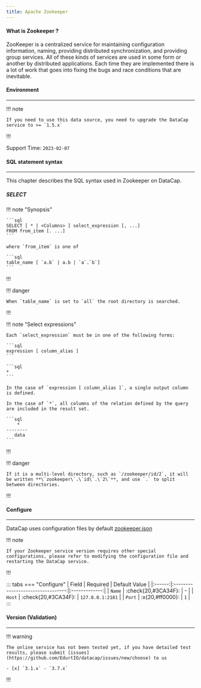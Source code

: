 ```yaml
---
title: Apache Zookeeper
---
```


#### What is Zookeeper ?

ZooKeeper is a centralized service for maintaining configuration information, naming, providing distributed synchronization, and providing group services. All of these kinds of services are used in some form or another by distributed applications. Each time they are implemented there is a lot of work that goes into fixing the bugs and race conditions that are inevitable. 

#### Environment

---

!!! note

    If you need to use this data source, you need to upgrade the DataCap service to >= `1.5.x`

!!!

Support Time: `2023-02-07`

#### SQL statement syntax

---

This chapter describes the SQL syntax used in Zookeeper on DataCap.

##### SELECT

!!! note "Synopsis"

    ```sql
    SELECT [ * | <Columns> ] select_expression [, ...]
    FROM from_item [. ...]
    ```
    
    where `from_item` is one of
    
    ```sql
    table_name [ `a.b` | a.b | `a`.`b`]
    ```

!!!

!!! danger

    When `table_name` is set to `all` the root directory is searched.

!!!

!!! note "Select expressions"

    Each `select_expression` must be in one of the following forms:
    
    ```sql
    expression [ column_alias ]
    ```
    
    ```sql
    *
    ```
    
    In the case of `expression [ column_alias ]`, a single output column is defined.
    
    In the case of `*`, all columns of the relation defined by the query are included in the result set.
    
    ```sql
        *
    --------
       data
    ```

!!!

!!! danger
 
    If it is a multi-level directory, such as `/zookeeper/id/2`, it will be written **\`zookeeper\`.\`id\`.\`2\`**, and use `.` to split between directories.

!!!

#### Configure

---

DataCap uses configuration files by default [zookeeper.json](https://github.com/EdurtIO/datacap/blob/dev/server/src/main/etc/conf/plugins/native/zookeeper.json)

!!! note

    If your Zookeeper service version requires other special configurations, please refer to modifying the configuration file and restarting the DataCap service.

!!!

::: tabs
    === "Configure"
        | Field  |             Required              | Default Value |
        |:------:|:---------------------------------:|:-------------:|
        | `Name` | :check{20,#3CA34F}:  |       \-       |
        | `Host` | :check{20,#3CA34F}: |  `127.0.0.1:2181`  |
        | `Port` | :x{20,#ff0000}:           |    `1`     |
:::

#### Version (Validation)

---

!!! warning

    The online service has not been tested yet, if you have detailed test results, please submit [issues](https://github.com/EdurtIO/datacap/issues/new/choose) to us

    - [x] `3.1.x` - `3.7.x`

!!!